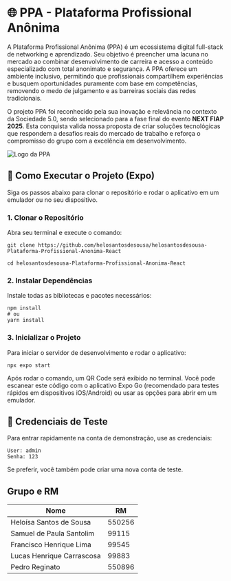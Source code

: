 # 🌐 PPA - Plataforma Profissional Anônima

A Plataforma Profissional Anônima (PPA) é um ecossistema digital full-stack de networking e aprendizado. Seu objetivo é preencher uma lacuna no mercado ao combinar desenvolvimento de carreira e acesso a conteúdo especializado com total anonimato e segurança. A PPA oferece um ambiente inclusivo, permitindo que profissionais compartilhem experiências e busquem oportunidades puramente com base em competências, removendo o medo de julgamento e as barreiras sociais das redes tradicionais.

O projeto PPA foi reconhecido pela sua inovação e relevância no contexto da Sociedade 5.0, sendo selecionado para a fase final do evento **NEXT FIAP 2025**. Esta conquista valida nossa proposta de criar soluções tecnológicas que respondem a desafios reais do mercado de trabalho e reforça o compromisso do grupo com a excelência em desenvolvimento.

![Logo da PPA](assets/images/ppa_logo.png)

## 🚀 Como Executar o Projeto (Expo)

Siga os passos abaixo para clonar o repositório e rodar o aplicativo em um emulador ou no seu dispositivo.

### 1. Clonar o Repositório

Abra seu terminal e execute o comando:
```
git clone https://github.com/helosantosdesousa/helosantosdesousa-Plataforma-Profissional-Anonima-React

cd helosantosdesousa-Plataforma-Profissional-Anonima-React
```

### 2. Instalar Dependências

Instale todas as bibliotecas e pacotes necessários:
```
npm install
# ou
yarn install

```

### 3. Inicializar o Projeto

Para iniciar o servidor de desenvolvimento e rodar o aplicativo:
```
npx expo start
```


Após rodar o comando, um QR Code será exibido no terminal. Você pode escanear este código com o aplicativo Expo Go (recomendado para testes rápidos em dispositivos iOS/Android) ou usar as opções para abrir em um emulador.

## 🔑 Credenciais de Teste

Para entrar rapidamente na conta de demonstração, use as credenciais:

```
User: admin
Senha: 123
```

Se preferir, você também pode criar uma nova conta de teste.

## Grupo e RM
| Nome                      | RM     |
|---------------------------|--------|
| Heloísa Santos de Sousa   | 550256 |
| Samuel de Paula Santolim  | 99115  |
| Francisco Henrique Lima   | 99545  |
| Lucas Henrique Carrascosa | 99883  |
| Pedro Reginato            | 550896 |
